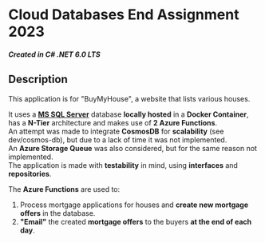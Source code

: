# Cloud Databases End Assignment 2023
##### Created in C# .NET 6.0 LTS
## Description
This application is for "BuyMyHouse", a website that lists various houses.

It uses a [**MS SQL Server**](https://hub.docker.com/_/microsoft-mssql-server) database **locally hosted** in a **Docker Container**, has a **N-Tier** architecture and makes use of **2 Azure Functions**.
<br>
An attempt was made to integrate **CosmosDB** for **scalability** (see dev/cosmos-db), but due to a lack of time it was not implemented.
<br> An **Azure Storage Queue** was also considered, but for the same reason not implemented. <br>
The application is made with **testability** in mind, using **interfaces** and **repositories**.

The **Azure Functions** are used to:
<br>
1. Process mortgage applications for houses and **create new mortgage offers** in the database.
2. **"Email"** the created **mortgage offers** to the buyers **at the end of each day**.

